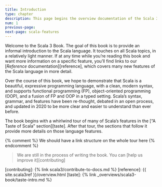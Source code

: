 ```yaml
---
title: Introduction
type: chapter
description: This page begins the overview documentation of the Scala 3 language.
num: 1
previous-page: 
next-page: scala-features
---
```


Welcome to the Scala 3 Book. The goal of this book is to provide an informal introduction to the Scala language. It touches on all Scala topics, in a relatively light manner. If at any time while you’re reading this book and want more information on a specific feature, you’ll find links to our [_Reference_ documentation][reference], which covers many new features of the Scala language in more detail.

Over the course of this book, we hope to demonstrate that Scala is a beautiful, expressive programming language, with a clean, modern syntax, and supports functional programming (FP), object-oriented programming (OOP), and a fusion of FP and OOP in a typed setting. Scala’s syntax, grammar, and features have been re-thought, debated in an open process, and updated in 2020 to be more clear and easier to understand than ever before.

The book begins with a whirlwind tour of many of Scala’s features in the [“A Taste of Scala” section][taste]. After that tour, the sections that follow it provide more details on those language features.

{% comment %}
We should have a link structure on the whole tour here
{% endcomment %}

> We are still in the process of writing the book. You can [help us improve it][contributing]

[contributing]: {% link scala3/contribute-to-docs.md %}
[reference]: {{ site.scala3ref }}/overview.html
[taste]: {% link _overviews/scala3-book/taste-intro.md %}
